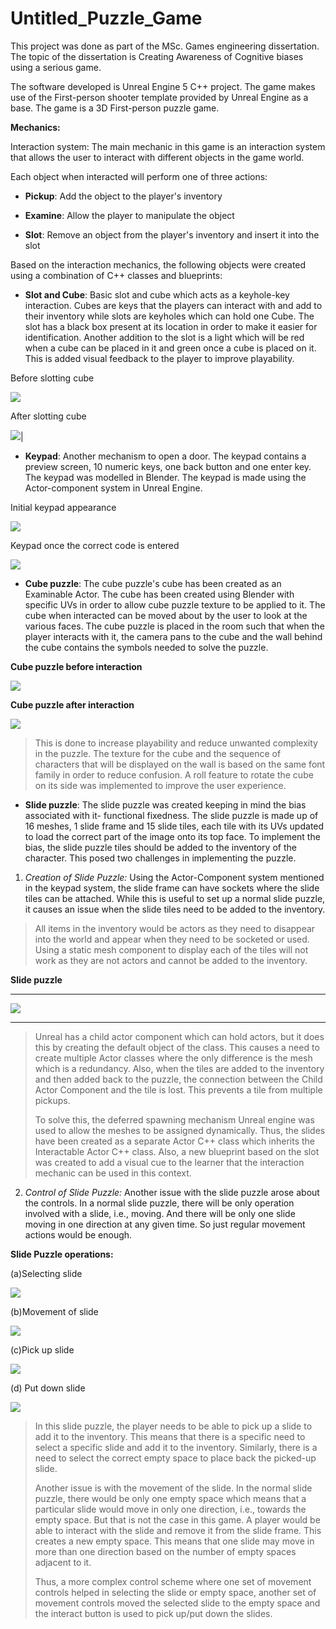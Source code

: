 # Untitled_Puzzle_Game

This project was done as part of the MSc. Games engineering
dissertation. The topic of the dissertation is Creating Awareness of
Cognitive biases using a serious game.

The software developed is Unreal Engine 5 C++ project. The game makes
use of the First-person shooter template provided by Unreal Engine as a
base. The game is a 3D First-person puzzle game.

**Mechanics:**

Interaction system: The main mechanic in this game is an interaction
system that allows the user to interact with different objects in the
game world.

Each object when interacted will perform one of three actions:

-   **Pickup**: Add the object to the player's inventory

-   **Examine**: Allow the player to manipulate the object

-   **Slot**: Remove an object from the player's inventory and insert it
    into the slot

Based on the interaction mechanics, the following objects were created
using a combination of C++ classes and blueprints:

-   **Slot and Cube**: Basic slot and cube which acts as a keyhole-key
    interaction. Cubes are keys that the players can interact with and
    add to their inventory while slots are keyholes which can hold one
    Cube. The slot has a black box present at its location in order to
    make it easier for identification. Another addition to the slot is a
    light which will be red when a cube can be placed in it and green
    once a cube is placed on it. This is added visual feedback to the
    player to improve playability.

Before slotting cube

![](media/image1.png)

After slotting cube

![](media/image2.png)|


-   **Keypad**: Another mechanism to open a door. The keypad contains a
    preview screen, 10 numeric keys, one back button and one enter key.
    The keypad was modelled in Blender. The keypad is made using the
    Actor-component system in Unreal Engine.

Initial keypad appearance

![](media/image3.png)

Keypad once the correct code is entered

![](media/image4.png)

-   **Cube puzzle**: The cube puzzle's cube has been created as an
    Examinable Actor. The cube has been created using Blender with
    specific UVs in order to allow cube puzzle texture to be applied to
    it. The cube when interacted can be moved about by the user to look
    at the various faces. The cube puzzle is placed in the room such
    that when the player interacts with it, the camera pans to the cube
    and the wall behind the cube contains the symbols needed to solve
    the puzzle.

**Cube puzzle before interaction**

![](media/image5.png) 

**Cube puzzle after interaction**   

![](media/image6.png) 


> This is done to increase playability and reduce unwanted complexity in
> the puzzle. The texture for the cube and the sequence of characters
> that will be displayed on the wall is based on the same font family in
> order to reduce confusion. A roll feature to rotate the cube on its
> side was implemented to improve the user experience.

-   **Slide puzzle**: The slide puzzle was created keeping in mind the
    bias associated with it- functional fixedness. The slide puzzle is
    made up of 16 meshes, 1 slide frame and 15 slide tiles, each tile
    with its UVs updated to load the correct part of the image onto its
    top face. To implement the bias, the slide puzzle tiles should be
    added to the inventory of the character. This posed two challenges
    in implementing the puzzle.

1.  *Creation of Slide Puzzle:* Using the Actor-Component system
    mentioned in the keypad system, the slide frame can have sockets
    where the slide tiles can be attached. While this is useful to set
    up a normal slide puzzle, it causes an issue when the slide tiles
    need to be added to the inventory.

> All items in the inventory would be actors as they need to disappear
> into the world and appear when they need to be socketed or used. Using
> a static mesh component to display each of the tiles will not work as
> they are not actors and cannot be added to the inventory.

**Slide puzzle**

  -----------------------------------------------------------------------
  ![](media/image7.png)

  -----------------------------------------------------------------------



> Unreal has a child actor component which can hold actors, but it does
> this by creating the default object of the class. This causes a need
> to create multiple Actor classes where the only difference is the mesh
> which is a redundancy. Also, when the tiles are added to the inventory
> and then added back to the puzzle, the connection between the Child
> Actor Component and the tile is lost. This prevents a tile from
> multiple pickups.
>
> To solve this, the deferred spawning mechanism Unreal engine was used
> to allow the meshes to be assigned dynamically. Thus, the slides have
> been created as a separate Actor C++ class which inherits the
> Interactable Actor C++ class. Also, a new blueprint based on the slot
> was created to add a visual cue to the learner that the interaction
> mechanic can be used in this context.

2.  *Control of Slide Puzzle:* Another issue with the slide puzzle arose
    about the controls. In a normal slide puzzle, there will be only
    operation involved with a slide, i.e., moving. And there will be
    only one slide moving in one direction at any given time. So just
    regular movement actions would be enough.

**Slide Puzzle operations:** 

(a)Selecting slide

![](media/image8.png) 

(b)Movement of slide

![](media/image9.png)

(c)Pick up slide

![](media/image10.png)

(d) Put down slide

![](media/image11.png)

> In this slide puzzle, the player needs to be able to pick up a slide
> to add it to the inventory. This means that there is a specific need
> to select a specific slide and add it to the inventory. Similarly,
> there is a need to select the correct empty space to place back the
> picked-up slide.
>
> Another issue is with the movement of the slide. In the normal slide
> puzzle, there would be only one empty space which means that a
> particular slide would move in only one direction, i.e., towards the
> empty space. But that is not the case in this game. A player would be
> able to interact with the slide and remove it from the slide frame.
> This creates a new empty space. This means that one slide may move in
> more than one direction based on the number of empty spaces adjacent
> to it.
>
> Thus, a more complex control scheme where one set of movement controls
> helped in selecting the slide or empty space, another set of movement
> controls moved the selected slide to the empty space and the interact
> button is used to pick up/put down the slides.
